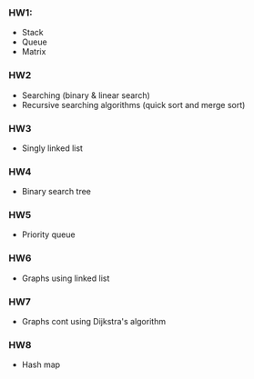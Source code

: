 ### HW1: 
- Stack
- Queue
- Matrix

### HW2
- Searching (binary & linear search)
- Recursive searching algorithms (quick sort and merge sort)

### HW3
- Singly linked list

### HW4
- Binary search tree

### HW5
- Priority queue 

### HW6
- Graphs using linked list

### HW7
- Graphs cont using Dijkstra's algorithm

### HW8
- Hash map